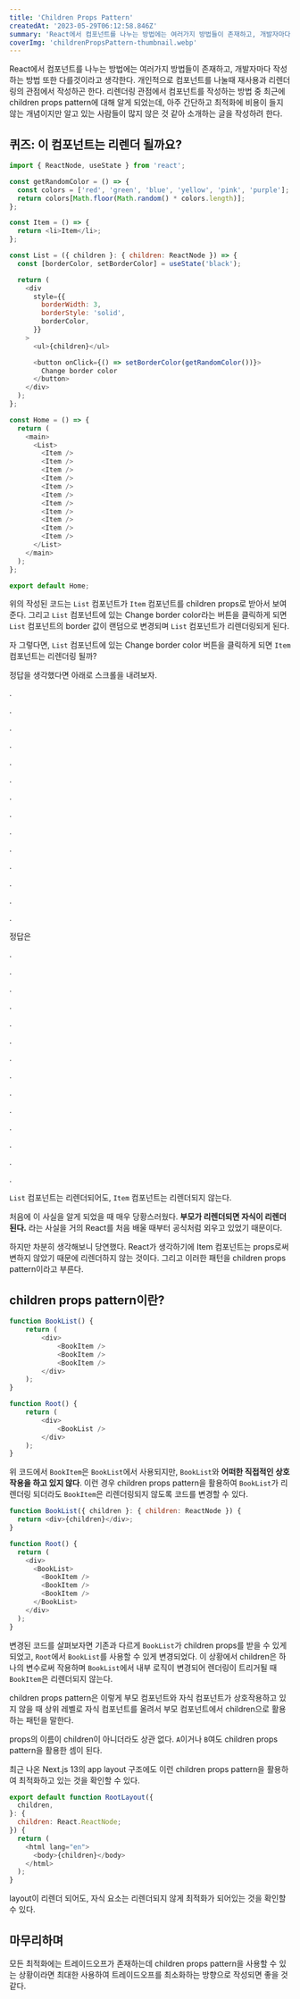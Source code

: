 ```yaml
---
title: 'Children Props Pattern'
createdAt: '2023-05-29T06:12:58.846Z'
summary: 'React에서 컴포넌트를 나누는 방법에는 여러가지 방법들이 존재하고, 개발자마다 작성하는 방법 또한 다를것이라고 생각한다. 개인적으로 컴포넌트를 나눌때 재사용과 리렌더링의 관점에서 작성하곤 한다.'
coverImg: 'childrenPropsPattern-thumbnail.webp'
---
```


React에서 컴포넌트를 나누는 방법에는 여러가지 방법들이 존재하고, 개발자마다 작성하는 방법 또한 다를것이라고 생각한다. 개인적으로 컴포넌트를 나눌때 재사용과 리렌더링의 관점에서 작성하곤 한다. 리렌더링 관점에서 컴포넌트를 작성하는 방법 중
최근에 children props pattern에 대해 알게 되었는데, 아주 간단하고 최적화에 비용이 들지 않는 개념이지만 알고 있는 사람들이 많지 않은 것 같아 소개하는 글을 작성하려 한다.

## 퀴즈: 이 컴포넌트는 리렌더 될까요?

```js
import { ReactNode, useState } from 'react';

const getRandomColor = () => {
  const colors = ['red', 'green', 'blue', 'yellow', 'pink', 'purple'];
  return colors[Math.floor(Math.random() * colors.length)];
};

const Item = () => {
  return <li>Item</li>;
};

const List = ({ children }: { children: ReactNode }) => {
  const [borderColor, setBorderColor] = useState('black');

  return (
    <div
      style={{
        borderWidth: 3,
        borderStyle: 'solid',
        borderColor,
      }}
    >
      <ul>{children}</ul>

      <button onClick={() => setBorderColor(getRandomColor())}>
        Change border color
      </button>
    </div>
  );
};

const Home = () => {
  return (
    <main>
      <List>
        <Item />
        <Item />
        <Item />
        <Item />
        <Item />
        <Item />
        <Item />
        <Item />
        <Item />
        <Item />
        <Item />
      </List>
    </main>
  );
};

export default Home;
```

위의 작성된 코드는 `List` 컴포넌트가 `Item` 컴포넌트를 children props로 받아서 보여준다. 그리고 `List` 컴포넌트에 있는 Change border color라는 버튼을 클릭하게 되면 `List` 컴포넌트의 border 값이 랜덤으로 변경되며 `List` 컴포넌트가 리렌더링되게 된다. 

자 그렇다면, `List` 컴포넌트에 있는 Change border color 버튼을 클릭하게 되면 `Item` 컴포넌트는 리렌더링 될까?

정답을 생각했다면 아래로 스크롤을 내려보자.

.

.

.

.

.

.

.

.

.

.

.

.

.

.

정답은

.

.

.

.

.

.

.

.

.

.

.

.

.

.

`List` 컴포넌트는 리렌더되어도, `Item` 컴포넌트는 리렌더되지 않는다. 

처음에 이 사실을 알게 되었을 때 매우 당황스러웠다. **부모가 리렌더되면 자식이 리렌더된다.** 라는 사실을 거의 React를 처음 배울 때부터 공식처럼 외우고 있었기 때문이다. 

하지만 차분히 생각해보니 당연했다. React가 생각하기에 Item 컴포넌트는 props로써 변하지 않았기 때문에 리렌더하지 않는 것이다. 그리고 이러한 패턴을 children props pattern이라고 부른다. 

## children props pattern이란?
```js
function BookList() {
    return (
        <div>
            <BookItem />
            <BookItem />
            <BookItem />
        </div>
    );
}

function Root() {
    return (
        <div>
            <BookList />
        </div>
    );
}
```

위 코드에서 `BookItem`은 `BookList`에서 사용되지만, `BookList`와 **어떠한 직접적인 상호작용을 하고 있지 않다**. 이런 경우 children props pattern을 활용하여 `BookList`가 리렌더링 되더라도 `BookItem`은 리렌더링되지 않도록 코드를 변경할 수 있다.



```js
function BookList({ children }: { children: ReactNode }) {
  return <div>{children}</div>;
}

function Root() {
  return (
    <div>
      <BookList>
        <BookItem />
        <BookItem />
        <BookItem />
      </BookList>
    </div>
  );
}

```

변경된 코드를 살펴보자면 기존과 다르게 `BookList`가 children props를 받을 수 있게 되었고, `Root`에서 `BookList`를 사용할 수 있게 변경되었다. 이 상황에서 children은 하나의 변수로써 작용하며 `BookList`에서 내부 로직이 변경되어 렌더링이 트리거될 때 `BookItem`은 리렌더되지 않는다. 

children props pattern은 이렇게 부모 컴포넌트와 자식 컴포넌트가 상호작용하고 있지 않을 때 상위 레벨로 자식 컴포넌트를 올려서 부모 컴포넌트에서 children으로 활용하는 패턴을 말한다. 

props의 이름이 children이 아니더라도 상관 없다. `A`이거나 `B`여도 children props pattern을 활용한 셈이 된다.  


최근 나온 Next.js 13의 app layout 구조에도 이런 children props pattern을 활용하여 최적화하고 있는 것을 확인할 수 있다. 
 
```js
export default function RootLayout({
  children,
}: {
  children: React.ReactNode;
}) {
  return (
    <html lang="en">
      <body>{children}</body>
    </html>
  );
}
```

layout이 리렌더 되어도, 자식 요소는 리렌더되지 않게 최적화가 되어있는 것을 확인할 수 있다. 

## 마무리하며
모든 최적화에는 트레이드오프가 존재하는데 children props pattern을 사용할 수 있는 상황이라면 최대한 사용하여 트레이드오프를 최소화하는 방향으로 작성되면 좋을 것 같다. 

